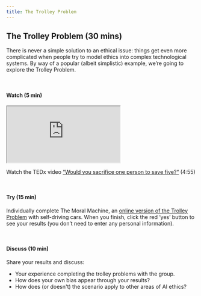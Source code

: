 ```yaml
---
title: The Trolley Problem
---
```


## The Trolley Problem (30 mins)

There is never a simple solution to an ethical issue: things get even more complicated when people try to model ethics into complex technological systems. By way of a popular (albeit simplistic) example, we’re going to explore the Trolley Problem.

<br>

#### Watch (5 min)

<div class="embed-responsive embed-responsive-16by9">
  <iframe class="embed-responsive-item" src="https://www.youtube.com/embed/yg16u_bzjPE" allowfullscreen></iframe>
</div>

Watch the TEDx video [“Would you sacrifice one person to save five?“](https://www.youtube.com/watch?v=yg16u_bzjPE&ab_channel=TED-Ed) (4:55)

<br>

#### Try (15 min)

Individually complete The Moral Machine, an [online version of the Trolley Problem](https://www.moralmachine.net/) with self-driving cars. When you finish, click the red ‘yes’ button to see your results (you don’t need to enter any personal information). 

<br>

#### Discuss (10 min)

Share your results and discuss:
* Your experience completing the trolley problems with the group.
* How does your own bias appear through your results? 
* How does (or doesn't) the scenario apply to other areas of AI ethics? 
